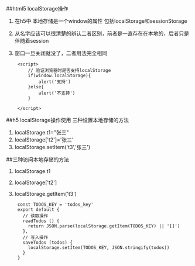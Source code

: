 
##html5 localStorage操作

1. 在h5中 本地存储是一个window的属性 包括localStorage和sessionStorage 
2. 从名字应该可以很清楚的辨认二者区别，前者是一直存在在本地的，后者只是伴随着session
3. 窗口一旦关闭就没了，二者用法完全相同

		<script>
			// 验证浏览器时是否支持localStorage
			if(window.localStorage){
			    alert('支持')
			}else{
			    alert('不支持')
			}
		
		</script>

##h5 localStorage操作使用 三种设置本地存储的方法

1. localStorage.t1="张三"
2. localStorage['t2']='张三'
3. localStorage.setItem('t3','张三')


##三种访问本地存储的方法

1. localStorage.t1
2. localStorage['t2']
3. localStorage.getItem('t3')


		const TODOS_KEY = 'todos_key'
		export default {
		  // 读取操作
		  readTodos () {
		    return JSON.parse(localStorage.getItem(TODOS_KEY) || '[]')
		  },
		  // 写入操作
		  saveTodos (todos) {
		    localStorage.setItem(TODOS_KEY, JSON.stringify(todos))
		  }
		}
